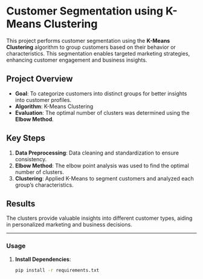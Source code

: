 # Customer Segmentation using K-Means Clustering

This project performs customer segmentation using the **K-Means Clustering** algorithm to group customers based on their behavior or characteristics. This segmentation enables targeted marketing strategies, enhancing customer engagement and business insights.

## Project Overview

- **Goal**: To categorize customers into distinct groups for better insights into customer profiles.
- **Algorithm**: K-Means Clustering
- **Evaluation**: The optimal number of clusters was determined using the **Elbow Method**.

## Key Steps

1. **Data Preprocessing**: Data cleaning and standardization to ensure consistency.
2. **Elbow Method**: The elbow point analysis was used to find the optimal number of clusters.
3. **Clustering**: Applied K-Means to segment customers and analyzed each group’s characteristics.

## Results

The clusters provide valuable insights into different customer types, aiding in personalized marketing and business decisions.

---

### Usage

1. **Install Dependencies**:
   ```bash
   pip install -r requirements.txt
